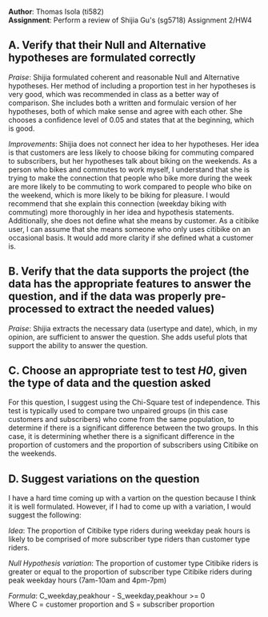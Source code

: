 **Author**: Thomas Isola (ti582) <br/>
**Assignment**: Perform a review of Shijia Gu's (sg5718) Assignment 2/HW4

## A. Verify that their Null and Alternative hypotheses are formulated correctly
*Praise*: Shijia formulated coherent and reasonable Null and Alternative hypotheses. Her method of including a proportion test in her hypotheses is very good, which was recommended in class as a better way of comparison. She includes both a written and formulaic version of her hypotheses, both of which make sense and agree with each other. She chooses a confidence level of 0.05 and states that at the beginning, which is good.

*Improvements*: Shijia does not connect her idea to her hypotheses. Her idea is that customers are less likely to choose biking for commuting compared to subscribers, but her hypotheses talk about biking on the weekends. As a person who bikes and commutes to work myself, I understand that she is trying to make the connection that people who bike more during the week are more likely to be commuting to work compared to people who bike on the weekend, which is more likely to be biking for pleasure. I would recommend that she explain this connection (weekday biking with commuting) more thoroughly in her idea and hypothesis statements. Additionally, she does not define what she means by customer. As a citibike user, I can assume that she means someone who only uses citibike on an occasional basis. It would add more clarity if she defined what a customer is. 

## B. Verify that the data supports the project (the data has the appropriate features to answer the question, and if the data was properly pre-processed to extract the needed values)
*Praise*: Shijia extracts the necessary data (usertype and date), which, in my opinion, are sufficient to answer the question. She adds useful plots that support the ability to answer the question.

## C. Choose an appropriate test to test _H0_, given the type of data and the question asked
For this question, I suggest using the Chi-Square test of independence. This test is typically used to compare two unpaired groups (in this case customers and subscribers) who come from the same population, to determine if there is a significant difference between the two groups. In this case, it is determining whether there is a significant difference in the proportion of customers and the proportion of subscribers using Citibike on the weekends.

## D. Suggest variations on the question
I have a hard time coming up with a vartion on the question because I think it is well formulated. However, if I had to come up with a variation, I would suggest the following:

*Idea*: The proportion of Citibike type riders during weekday peak hours is likely to be comprised of more subscriber type riders than customer type riders. 

*Null Hypothesis variation*: The proportion of customer type Citibike riders is greater or equal to the proportion of subscriber type Citibike riders during peak weekday hours (7am-10am and 4pm-7pm)

*Formula*: C_weekday,peakhour - S_weekday,peakhour >= 0 <br/>
Where C = customer proportion and S = subscriber proportion


